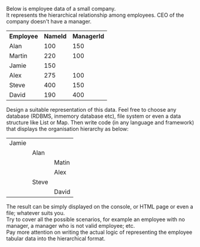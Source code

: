 Below is employee data of a small company.<br />
It represents the hierarchical relationship among employees. CEO of the company doesn't have a manager. <br />
<table>
  <tr><th style="font-weight:bold;">Employee</th><th style="font-weight:bold;">NameId</th><th style="font-weight:bold;">ManagerId</th></tr>
  <tr><td>Alan</td><td>100</td><td>150</td>
  <tr><td>Martin</td><td>220</td><td>100</td>
  <tr><td>Jamie</td><td>150</td><td> </td>
  <tr><td>Alex</td><td>275</td><td>100</td>
  <tr><td>Steve</td><td>400</td><td>150</td>
  <tr><td>David</td><td>190</td><td>400</td>
</table>
<p>Design a suitable representation of this data. Feel free to choose any database (RDBMS, inmemory database etc), file system or even a data structure like List or Map. Then write code (in any language and framework) that displays the organisation hierarchy as below:</p>
<table>
  <tr><td>Jamie</td><td> </td><td> </td></tr>
  <tr><td> </td><td>Alan</td><td> </td></tr>
  <tr><td> </td><td> </td><td>Matin</td></tr>
  <tr><td> </td><td> </td><td>Alex</td></tr>
  <tr><td> </td><td>Steve</td><td> </td></tr>
  <tr><td> </td><td> </td><td>David</td></tr>
</table>

The result can be simply displayed on the console, or HTML page or even a file; whatever
suits you.<br/>
Try to cover all the possible scenarios, for example an employee with no manager, a
manager who is not valid employee; etc.<br />
Pay more attention on writing the actual logic of representing the employee tabular data into
the hierarchical format.
